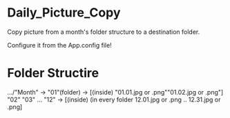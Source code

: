 # Daily_Picture_Copy
Copy picture from a month's folder structure to a destination folder.

Configure it from the App.config file!

# Folder Structire

  .../"Month" -> "01"(folder) -> [(inside) "01.01.jpg or .png""01.02.jpg or .png"]  "02"  "03" ... "12" -> [(inside) (in every folder 12.01.jpg or .png .. 12.31.jpg or .png]
